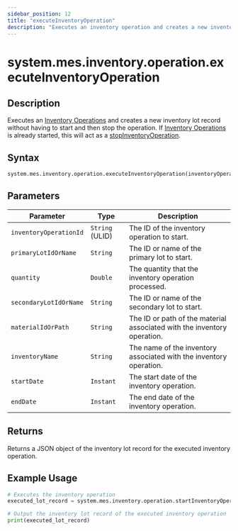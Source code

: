 ```yaml
---
sidebar_position: 12
title: "executeInventoryOperation"
description: "Executes an inventory operation and creates a new inventory lot record without having to start and then stop the operation. If an inventory operation is already started, this will act as a stopInventoryOperation."
---
```


# system.mes.inventory.operation.executeInventoryOperation

## Description

Executes an [Inventory Operations](../../data-model/inventory-model/inventory-operation) and creates a new inventory lot record without having to start and then stop the operation.
If [Inventory Operations](../../data-model/inventory-model/inventory-operation) is already started, this will act as a [stopInventoryOperation](./stop-inventory-operation).

## Syntax

```python
system.mes.inventory.operation.executeInventoryOperation(inventoryOperationId, primaryLotIdOrName, quantity, secondaryLotIdOrName, materialIdOrPath, inventoryName, startDate, endDate)
```

## Parameters

| Parameter              | Type            | Description                                                             |
| ---------------------- | --------------- | ----------------------------------------------------------------------- |
| `inventoryOperationId` | `String` (ULID) | The ID of the inventory operation to start.                             |
| `primaryLotIdOrName`   | `String`        | The ID or name of the primary lot to start.                             |
| `quantity`             | `Double`        | The quantity that the inventory operation processed.                    |
| `secondaryLotIdOrName` | `String`        | The ID or name of the secondary lot to start.                           |
| `materialIdOrPath`     | `String`        | The ID or path of the material associated with the inventory operation. |
| `inventoryName`        | `String`        | The name of the inventory associated with the inventory operation.      |
| `startDate`            | `Instant`       | The start date of the inventory operation.                              |
| `endDate`              | `Instant`       | The end date of the inventory operation.                                |

## Returns

Returns a JSON object of the inventory lot record for the executed inventory operation.

## Example Usage

```python
# Executes the inventory operation
executed_lot_record = system.mes.inventory.operation.startInventoryOperation('01JPAND53P-BZ61RZHZ-V7C6EEHG', '01JPBC4H3V-J4X3FYKS-NRNVEKMM', 100, None, None, None, None, None)

# Output the inventory lot record of the executed inventory operation
print(executed_lot_record)
```
